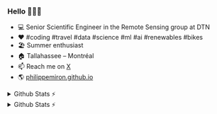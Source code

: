 ### Hello 👋👨‍💻

- 💻 Senior Scientific Engineer in the Remote Sensing group at DTN
- ♥️ #coding #travel #data #science #ml #ai #renewables #bikes
- 🏖️ Summer enthusiast
- 🏠 Tallahassee – Montréal
- 📫 Reach me on [X](https://x.com/philippemiron)
- 🌎 [philippemiron.github.io](https://philippemiron.github.io/)

<details>
  <summary>Github Stats ⚡</summary>
  
  <a href="#">![Github stats](https://github-readme-stats.vercel.app/api?username=philippemiron&theme=tokyonight&count_private=true&hide_border=true)</a>
  <a href="#">![Top Langs](https://github-readme-stats.vercel.app/api/top-langs/?username=philippemiron&layout=compact&theme=tokyonight&count_private=true)</a>
</details>


<details>
  <summary>Github Stats ⚡</summary>
  
  <a href="#">![Github stats](https://github-readme-stats.vercel.app/api?username=tandpfun&theme=blueberry&count_private=true&hide_border=true&line_height=20)</a>
  <a href="#">![Top Langs](https://github-readme-stats.vercel.app/api/top-langs/?username=tandpfun&layout=compact&theme=blueberry&count_private=true&hide_border=true)</a>
</details>



<!--
**philippemiron/philippemiron** is a ✨ _special_ ✨ repository because its `README.md` (this file) appears on your GitHub profile.

Here are some ideas to get you started:

- 🔭 I’m currently working on ...
- 🌱 I’m currently learning ...
- 👯 I’m looking to collaborate on ...
- 🤔 I’m looking for help with ...
- 💬 Ask me about ...
- 📫 How to reach me: ...
- 😄 Pronouns: ...
- ⚡ Fun fact: ...
-->
